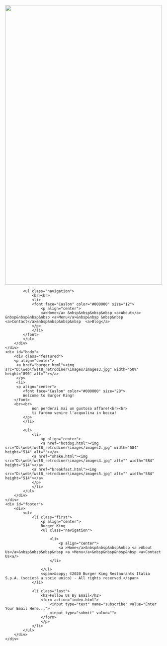 <!DOCTYPE html>

<head>
	<title>Burger King</title>
	<meta charset="utf-8">
	
</head>
<body>
	<div id="header">
		<div>
			<img  src="D:\web\fwst8_retrodiner\images/pagina.jpg" width="100%" height="900" alt="" title="" top:0px></a>
			
			<ul class="navigation">
				<br><br>
				<li>
				<font face="Caslon" color="#000000" size="12">
					<p align="center">
					<a>Home</a> &nbsp&nbsp&nbsp&nbsp <a>About</a> &nbsp&nbsp&nbsp&nbsp <a>Menu</a>&nbsp&nbsp &nbsp&nbsp <a>Contact</a>&nbsp&nbsp&nbsp&nbsp  <a>Blog</a>
				</p>
				</li>
			</font>
			</ul>
		</div>
	</div>
	<div id="body">
		<div class="featured">
		<p align="center">
		 <a href="burger.html"><img src="D:\web\fwst8_retrodiner\images/images3.jpg" width="50%" height="890" alt=""></a>
		 </p>
         <li>
		 <p align="center">
		 	<font face="Caslon" color="#000000" size="28">
		 	Welcome to Burger King!
		</font>
		<br><br>
				non perderai mai un gustoso affare!<br><br>
				ti faremo venire l'acquolina in bocca!
			</p>
			</li>
			
			<ul>
				<li>
					<p align="center">
					<a href="hotdog.html"><img src="D:\web\fwst8_retrodiner\images/images2.jpg" width="584" height="514" alt=""></a>
				<a href="shake.html"><img src="D:\web\fwst8_retrodiner\images/images4.jpg" alt="" width="584" height="514"></a>
				<a href="breakfast.html"><img src="D:\web\fwst8_retrodiner\images/images5.jpg" alt="" width="584" height="514"></a>
				</p>
				</li>
			</ul>
		</div>
	</div>
	<div id="footer">
		<div>
			<ul>
				<li class="first">
					<p align="center">
					Burger King
					<ul class="navigation">
						
						<li>
							<p align="center">
							<a >Home</a>&nbsp&nbsp&nbsp&nbsp <a >About Us</a>&nbsp&nbsp&nbsp&nbsp <a >Menu</a>&nbsp&nbsp&nbsp&nbsp <a>Contact Us<a/>
						</li>
					    
					</ul>
					<span>&copy; ©2020 Burger King Restaurants Italia S.p.A. (società a socio unico) - All rights reserved.</span>
				</li>

				<li class="last">
					<h2>Follow Us By Email</h2>
					<form action="index.html">
						<input type="text" name="subscribe" value="Enter Your Email Here...">
						<input type="submit" value="">
					</form>
					</p>
				</li>
			</ul>
		</div>
	</div>
</body>
</html>